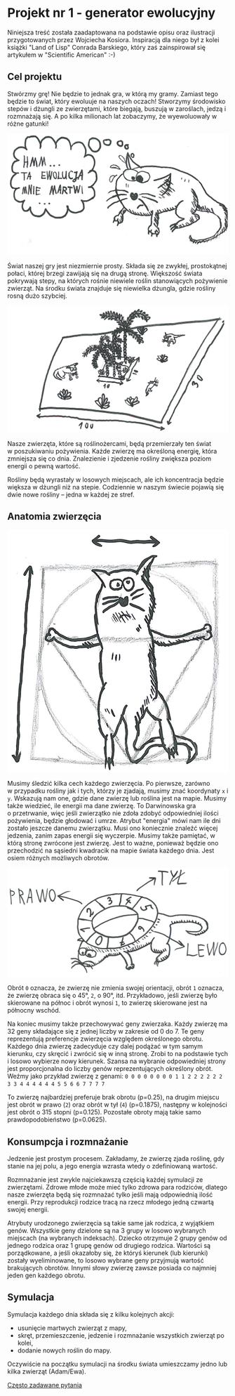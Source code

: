 # Projekt nr 1 - generator ewolucyjny

Niniejsza treść została zaadaptowana na podstawie opisu oraz ilustracji przygotowanych przez Wojciecha Kosiora.
Inspiracją dla niego był z kolei książki "Land of Lisp" Conrada Barskiego, który zaś zainspirował się artykułem w
"Scientific American" :-)

## Cel projektu

Stwórzmy grę! Nie będzie to jednak gra, w którą my gramy. Zamiast tego będzie
to świat, który ewoluuje na naszych oczach! Stworzymy środowisko stepów
i dżungli ze zwierzętami, które biegają, buszują w zaroślach, jedzą i rozmnażają
się. A po kilka milionach lat zobaczymy, że wyewoluowały w różne gatunki!

<img src="zwierzak.jpg"/>

Świat naszej gry jest niezmiernie prosty. Składa się ze zwykłej, prostokątnej
połaci, której brzegi zawijają się na drugą stronę. Większość świata pokrywają
stepy, na których rośnie niewiele roślin stanowiących pożywienie zwierząt. Na
środku świata znajduje się niewielka dżungla, gdzie rośliny rosną dużo szybciej. 

<img src="dzungla.jpg"/>

Nasze zwierzęta, które są roślinożercami, będą przemierzały ten świat w poszukiwaniu pożywienia. Każde zwierzę ma
określoną energię, która zmniejsza się co dnia. Znalezienie i zjedzenie rośliny zwiększa poziom energii o pewną wartość.

Rośliny będą wyrastały w losowych miejscach, ale ich koncentracja będzie większa w dżungli niż na stepie. Codziennie w
naszym świecie pojawią się dwie nowe rośliny – jedna w każdej ze stref.

## Anatomia zwierzęcia


<img src="zwierzak2.jpg"/>

Musimy śledzić kilka cech każdego zwierzęcia. Po pierwsze, zarówno w przypadku rośliny jak i tych, którzy je zjadają,
musimy znać koordynaty `x` i `y`. Wskazują nam one, gdzie dane zwierzę lub roślina jest na mapie.  Musimy także wiedzieć,
ile energii ma dane zwierzę. To Darwinowska gra o przetrwanie, więc jeśli zwierzątko nie zdoła zdobyć odpowiedniej ilości
pożywienia, będzie głodować i umrze. Atrybut "energia" mówi nam ile dni zostało jeszcze danemu zwierzątku. Musi ono
koniecznie znaleźć więcej jedzenia, zanim zapas energii się wyczerpie.  Musimy także pamiętać, w którą stronę zwrócone
jest zwierzę. Jest to ważne, ponieważ będzie ono przechodzić na sąsiedni kwadracik na mapie świata każdego dnia. Jest
osiem różnych możliwych obrotów.

<img src="kierunki.jpg"/>

Obrót `0` oznacza, że zwierzę nie zmienia swojej orientacji, obrót `1` oznacza, że zwierzę obraca się o 45°, `2`, o 90°,
itd. Przykładowo, jeśli zwierzę było skierowane na północ i obrót wynosi `1`, to zwierzę skierowane jest na
północny wschód. 

Na koniec musimy także przechowywać geny zwierzaka. Każdy zwierzę ma 32 geny składające się z jednej liczby w zakresie od 0 do 7. 
Te geny reprezentują preferencje zwierzęcia względem określonego obrotu.  Każdego dnia zwierzę zadecyduje czy dalej
podążać w tym samym kierunku, czy skręcić i zwrócić się w inną stronę. Zrobi to na podstawie tych i losowo
wybierze nowy kierunek. Szansa na wybranie odpowiedniej strony jest proporcjonalna do liczby genów reprezentujących
określony obrót. Weźmy jako przykład zwierzę z genami:
`0 0 0 0 0 0 0 0 1 1 2 2 2 2 2 2 3 3 4 4 4 4 4 4 5 5 6 6 7 7 7 7`

To zwierzę najbardziej preferuje brak obrotu (p=0.25), na drugim miejscu jest obrót w prawo (`2`) oraz obrót w tył (`4`)
(p=0.1875), następny w kolejności jest obrót o 315 stopni (p=0.125). Pozostałe obroty mają takie samo prawdopodobieństwo (p=0.0625).

## Konsumpcja i rozmnażanie

Jedzenie jest prostym procesem. Zakładamy, że zwierzę zjada roślinę, gdy stanie na jej polu, a jego energia wzrasta
wtedy o zdefiniowaną wartość.

Rozmnażanie jest zwykle najciekawszą częścią każdej symulacji ze zwierzętami. Zdrowe młode może mieć tylko zdrowa para
rodziców, dlatego nasze zwierzęta będą się rozmnażać tylko jeśli mają odpowiednią ilość energii. Przy reprodukcji
rodzice tracą na rzecz młodego jedną czwartą swojej energii. 


Atrybuty urodzonego zwierzęcia są takie same jak rodzica, z wyjątkiem genów. Wszystkie geny dzielone są na 3 grupy w
losowo wybranych miejscach (na wybranych indeksach). Dziecko otrzymuje 2 grupy genów od jednego rodzica oraz 1 grupę
genów od drugiego rodzica. Wartości są porządkowane, a jeśli okazałoby się, że któryś kierunek (lub kierunki) zostały
wyeliminowane, to losowo wybrane geny przyjmują wartość brakujących obrotów. Innymi słowy zwierzę zawsze posiada co
najmniej jeden gen każdego obrotu.

## Symulacja

Symulacja każdego dnia składa się z kilku kolejnych akcji:
* usunięcie martwych zwierząt z mapy,
* skręt, przemieszczenie, jedzenie i rozmnażanie wszystkich zwierząt po kolei,
* dodanie nowych roślin do mapy.

Oczywiście na początku symulacji na środku świata umieszczamy jedno lub kilka zwierząt (Adam/Ewa).

[Często zadawane pytania](faq.md)
